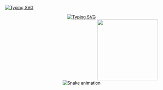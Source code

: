 <a href="https://git.io/typing-svg"><img src="https://readme-typing-svg.demolab.com?font=fira+code&size=19&pause=1000&color=16AE05F6&background=35353500&width=435&lines=%3E+Hey+++I'm++Ishika+" alt="Typing SVG" /></a>
<div align="center">
  <a href="https://git.io/typing-svg">
    <img src="https://readme-typing-svg.herokuapp.com?font=Fira+Code&pause=1000&color=50BC06&width=650&lines=Jack-of-all-trades+CEO%3A+building+code%2C+businesses%2C+and+;bad+jokes+across+every+venture+under+the+sun." alt="Typing SVG" />
  </a>
</div>

<img align='right' src='https://user-images.githubusercontent.com/5713670/87202985-820dcb80-c2b6-11ea-9f56-7ec461c497c3.gif' width='200'>
<br clear="both">
<!-- Snake Game Repo View -->

<div align="center">
  <img src="https://profile-readme-generator.com/assets/snake.svg" alt="Snake animation" />
</div>




